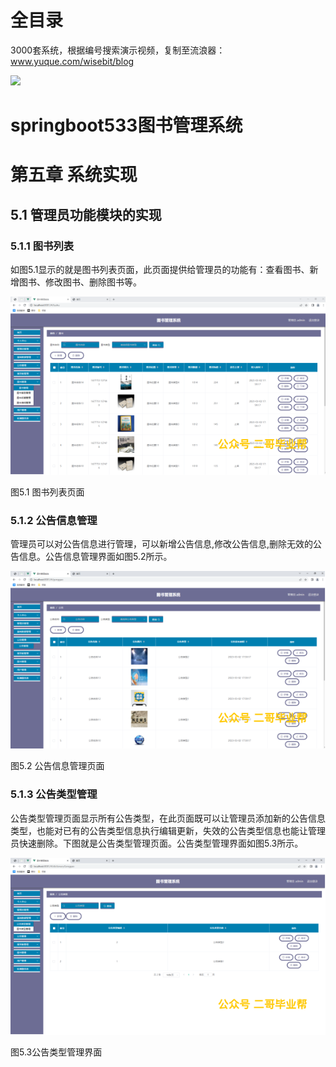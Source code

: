 # 全目录

3000套系统，根据编号搜索演示视频，复制至流浪器：www.yuque.com/wisebit/blog


![](https://bitwise.oss-cn-heyuan.aliyuncs.com/2024/11/06/qq_wechat.png)
# springboot533图书管理系统
# 第五章 系统实现

## 5.1 管理员功能模块的实现
### 5.1.1 图书列表
如图5.1显示的就是图书列表页面，此页面提供给管理员的功能有：查看图书、新增图书、修改图书、删除图书等。

![](/md/blog.014.png)

图5.1 图书列表页面
### 5.1.2 公告信息管理
管理员可以对公告信息进行管理，可以新增公告信息,修改公告信息,删除无效的公告信息。公告信息管理界面如图5.2所示。

![](/md/blog.015.png)

图5.2 公告信息管理页面
### 5.1.3 公告类型管理
公告类型管理页面显示所有公告类型，在此页面既可以让管理员添加新的公告信息类型，也能对已有的公告类型信息执行编辑更新，失效的公告类型信息也能让管理员快速删除。下图就是公告类型管理页面。公告类型管理界面如图5.3所示。

![](/md/blog.016.png)

图5.3公告类型管理界面











